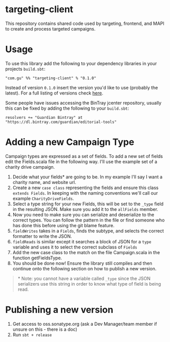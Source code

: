 # targeting-client

This repository contains shared code used by targeting, frontend, and MAPI to create and process targeted campaigns.

# Usage

To use this library add the following to your dependency libraries in your projects `build.sbt`:

`"com.gu" %% "targeting-client" % "0.1.0"`

Instead of version `0.1.0` insert the version you'd like to use (probably the latest). For a full listing of versions check [here](https://bintray.com/guardian/editorial-tools/targeting-client).

Some people have issues accessing the BinTray jcenter repository, usually this can be fixed by adding the following to your `build.sbt`:

`resolvers += "Guardian Bintray" at "https://dl.bintray.com/guardian/editorial-tools"`

# Adding a new Campaign Type

Campaign types are expressed as a set of fields. To add a new set of fields edit the Fields.scala file in the following way. I'll use the example set of a charity drive campaign.

1. Decide what your fields* are going to be. In my example I'll say I want a charity name, and website url.
2. Create a new `case class` representing the fields and ensure this class `extends Fields`. In keeping with the naming conventions we'll call our example `CharityDriveFields`.
3. Select a type string for your new Fields, this will be set to the `_type` field in the resulting JSON. Make sure you add it to the `allFields` member.
4. Now you need to make sure you can serialize and deserialize to the correct types. You can follow the pattern in the file or find someone who has done this before using the git blame feature.
  1. `fieldWrites` takes in a `Fields`, finds the subtype, and selects the correct formatter to write the JSON.
  2. `fieldReads` is similar except it searches a block of JSON for a `type` variable and uses it to select the correct subclass of `Fields`
5. Add the new case class to the match on the file Campaign.scala in the function getFieldsType.
6. You should be done now! Ensure the library still compiles and then continue onto the following section on how to publish a new version.

> \* Note: you cannot have a variable called `_type` since the JSON serializers use this string in order to know what type of field is being read.

# Publishing a new version

1. Get access to oss.sonatype.org (ask a Dev Manager/team member if unsure on this - there is a doc)
2. Run `sbt + release`